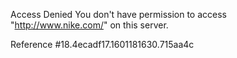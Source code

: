 Access Denied You don't have permission to access "http://www.nike.com/" on this server.

Reference #18.4ecadf17.1601181630.715aa4c